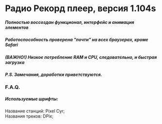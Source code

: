 # Радио Рекорд плеер, версия 1.104s

##### Полностью воссоздан функционал, интерфейс и анимация элементов
##### Работоспособность проверена "почти" на всех браузерах, кроме Safari
##### (ВАЖНО!) Низкое потребление RAM и CPU, следовательно, и быстрая загрузка

##### P.S. Замечания, доработки приветствуются.

### F.A.Q.
##### Используемые шрифты:
Название станций: Pixel Cyr;\
Названия треков: DPix;
